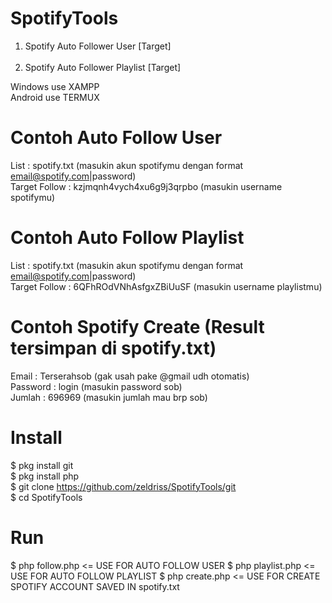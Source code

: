 # SpotifyTools
1. Spotify Auto Follower User [Target]<br><br>
2. Spotify Auto Follower Playlist [Target]<br>

Windows use XAMPP<br>
Android use TERMUX<br>

# Contoh Auto Follow User
List : spotify.txt (masukin akun spotifymu dengan format email@spotify.com|password)<br>
Target Follow : kzjmqnh4vych4xu6g9j3qrpbo (masukin username spotifymu)<br>

# Contoh Auto Follow Playlist
List : spotify.txt (masukin akun spotifymu dengan format email@spotify.com|password)<br>
Target Follow : 6QFhROdVNhAsfgxZBiUuSF (masukin username playlistmu)<br>

# Contoh Spotify Create (Result tersimpan di spotify.txt)
Email : Terserahsob (gak usah pake @gmail udh otomatis)<br>
Password : login (masukin password sob)<br>
Jumlah : 696969 (masukin jumlah mau brp sob)<br>


# Install
  
  $ pkg install git<br>
  $ pkg install php<br>
  $ git clone https://github.com/zeldriss/SpotifyTools/git<br>
  $ cd SpotifyTools<br>

# Run

  $ php follow.php <= USE FOR AUTO FOLLOW USER
  $ php playlist.php <= USE FOR AUTO FOLLOW PLAYLIST
  $ php create.php <= USE FOR CREATE SPOTIFY ACCOUNT SAVED IN spotify.txt

  


